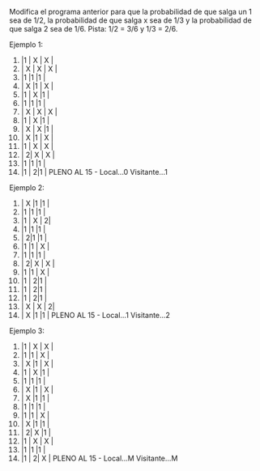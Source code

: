 Modifica el programa anterior para que la probabilidad de que salga un 1 sea de 1/2, la probabilidad de que
salga x sea de 1/3 y la probabilidad de que salga 2 sea de 1/6. Pista: 1/2 = 3/6 y 1/3 = 2/6.

Ejemplo 1:
1.  |1  | X | X |
2.  | X | X | X |
3.  |1  |1  |1  |
4.  | X |1  | X |
5.  |1  | X |1  |
6.  |1  |1  |1  |
7.  | X | X | X |
8.  |1  | X |1  |
9.  | X | X |1  |
10. | X |1  | X |
11. |1  | X | X |
12. |  2| X | X |
13. |1  |1  |1  |
14. |1  |  2|1  |
PLENO AL 15 - Local...0 Visitante...1

Ejemplo 2:
1.  | X |1  |1  |
2.  |1  |1  |1  |
3.  |1  | X |  2|
4.  |1  |1  |1  |
5.  |  2|1  |1  |
6.  |1  |1  | X |
7.  |1  |1  |1  |
8.  |  2| X | X |
9.  |1  |1  | X |
10. |1  |  2|1  |
11. |1  |  2|1  |
12. |1  |  2|1  |
13. | X | X |  2|
14. | X |1  |1  |
PLENO AL 15 - Local...1 Visitante...2

Ejemplo 3:
1.  |1  | X | X |
2.  |1  |1  | X |
3.  | X |1  | X |
4.  |1  | X |1  |
5.  |1  |1  |1  |
6.  | X |1  | X |
7.  | X |1  |1  |
8.  |1  |1  |1  |
9.  |1  |1  | X |
10. | X |1  |1  |
11. |  2| X |1  |
12. |1  | X | X |
13. |1  |1  |1  |
14. |1  |  2| X |
PLENO AL 15 - Local...M Visitante...M